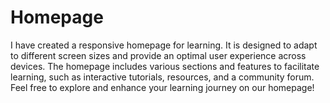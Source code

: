 # Homepage

I have created a responsive homepage for learning. It is designed to adapt to different screen sizes and provide an optimal user experience across devices. The homepage includes various sections and features to facilitate learning, such as interactive tutorials, resources, and a community forum. Feel free to explore and enhance your learning journey on our homepage!